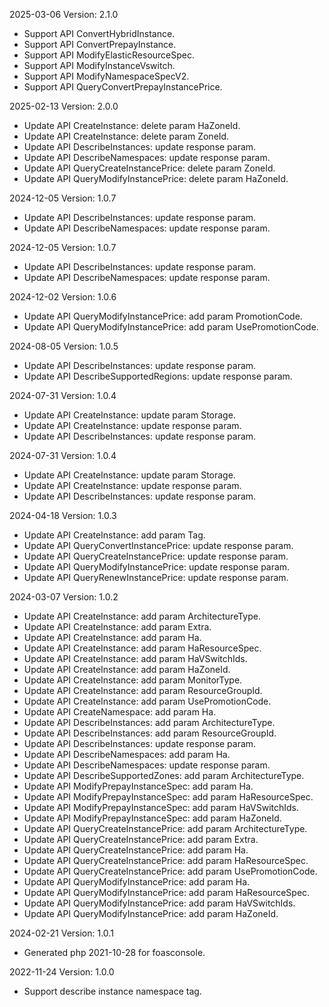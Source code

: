 2025-03-06 Version: 2.1.0
- Support API ConvertHybridInstance.
- Support API ConvertPrepayInstance.
- Support API ModifyElasticResourceSpec.
- Support API ModifyInstanceVswitch.
- Support API ModifyNamespaceSpecV2.
- Support API QueryConvertPrepayInstancePrice.


2025-02-13 Version: 2.0.0
- Update API CreateInstance: delete param HaZoneId.
- Update API CreateInstance: delete param ZoneId.
- Update API DescribeInstances: update response param.
- Update API DescribeNamespaces: update response param.
- Update API QueryCreateInstancePrice: delete param ZoneId.
- Update API QueryModifyInstancePrice: delete param HaZoneId.


2024-12-05 Version: 1.0.7
- Update API DescribeInstances: update response param.
- Update API DescribeNamespaces: update response param.


2024-12-05 Version: 1.0.7
- Update API DescribeInstances: update response param.
- Update API DescribeNamespaces: update response param.


2024-12-02 Version: 1.0.6
- Update API QueryModifyInstancePrice: add param PromotionCode.
- Update API QueryModifyInstancePrice: add param UsePromotionCode.


2024-08-05 Version: 1.0.5
- Update API DescribeInstances: update response param.
- Update API DescribeSupportedRegions: update response param.


2024-07-31 Version: 1.0.4
- Update API CreateInstance: update param Storage.
- Update API CreateInstance: update response param.
- Update API DescribeInstances: update response param.


2024-07-31 Version: 1.0.4
- Update API CreateInstance: update param Storage.
- Update API CreateInstance: update response param.
- Update API DescribeInstances: update response param.


2024-04-18 Version: 1.0.3
- Update API CreateInstance: add param Tag.
- Update API QueryConvertInstancePrice: update response param.
- Update API QueryCreateInstancePrice: update response param.
- Update API QueryModifyInstancePrice: update response param.
- Update API QueryRenewInstancePrice: update response param.


2024-03-07 Version: 1.0.2
- Update API CreateInstance: add param ArchitectureType.
- Update API CreateInstance: add param Extra.
- Update API CreateInstance: add param Ha.
- Update API CreateInstance: add param HaResourceSpec.
- Update API CreateInstance: add param HaVSwitchIds.
- Update API CreateInstance: add param HaZoneId.
- Update API CreateInstance: add param MonitorType.
- Update API CreateInstance: add param ResourceGroupId.
- Update API CreateInstance: add param UsePromotionCode.
- Update API CreateNamespace: add param Ha.
- Update API DescribeInstances: add param ArchitectureType.
- Update API DescribeInstances: add param ResourceGroupId.
- Update API DescribeInstances: update response param.
- Update API DescribeNamespaces: add param Ha.
- Update API DescribeNamespaces: update response param.
- Update API DescribeSupportedZones: add param ArchitectureType.
- Update API ModifyPrepayInstanceSpec: add param Ha.
- Update API ModifyPrepayInstanceSpec: add param HaResourceSpec.
- Update API ModifyPrepayInstanceSpec: add param HaVSwitchIds.
- Update API ModifyPrepayInstanceSpec: add param HaZoneId.
- Update API QueryCreateInstancePrice: add param ArchitectureType.
- Update API QueryCreateInstancePrice: add param Extra.
- Update API QueryCreateInstancePrice: add param Ha.
- Update API QueryCreateInstancePrice: add param HaResourceSpec.
- Update API QueryCreateInstancePrice: add param UsePromotionCode.
- Update API QueryModifyInstancePrice: add param Ha.
- Update API QueryModifyInstancePrice: add param HaResourceSpec.
- Update API QueryModifyInstancePrice: add param HaVSwitchIds.
- Update API QueryModifyInstancePrice: add param HaZoneId.


2024-02-21 Version: 1.0.1
- Generated php 2021-10-28 for foasconsole.

2022-11-24 Version: 1.0.0
- Support describe instance namespace tag.

